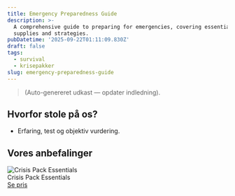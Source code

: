 ```yaml
---
title: Emergency Preparedness Guide
description: >-
  A comprehensive guide to preparing for emergencies, covering essential
  supplies and strategies.
pubDatetime: '2025-09-22T01:11:09.830Z'
draft: false
tags:
  - survival
  - krisepakker
slug: emergency-preparedness-guide
---
```

> (Auto-genereret udkast — opdater indledning).

## Hvorfor stole på os?
- Erfaring, test og objektiv vurdering.

## Vores anbefalinger


<!-- Auto: Affiliate-kort fra Products/SKUs -->

<div class="aff-card"><img src="abstract_15.png (https://v5.airtableusercontent.com/v3/u/45/45/1758513600000/LDZpKsnUTl3lSoTUsFxICg/FYiEQM6GVM1f1qabFbi4H3tpQ8n0_6zxtNiwf0hd7L3KliKvK6WWrmQEd3xPuP5eJ2ugfuhz6oiW53NF4rm1VXPT7ERG500Vgl0OFTYUHXTzXHzesV3sHqs9raRRTXorro4PTO7ZeXogkgcoBVoKsHXh9C_lRq5UxP5hzOvF8tc/HOaK4P0jnJZZGy0l6BAPC1BwjuFlDMNPwu6N4IZdSQc)" alt="Crisis Pack Essentials" class="aff-card__img" /><div class="aff-card__meta"><div class="aff-card__title">Crisis Pack Essentials</div><a class="aff-btn" href="https://affiliate.homeessentialsee62.com/deal789?utm_source=klartilalt&utm_medium=affiliate&subid=emergency-preparedness-guide-2025-09-22" rel="sponsored nofollow noopener" target="_blank">Se pris</a></div></div>

